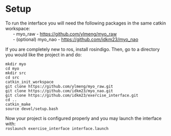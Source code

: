 Setup
=====
To run the interface you will need the following packages in the same catkin workspace:  
&nbsp;&nbsp;&nbsp;&nbsp;&nbsp;&nbsp;- myo_raw - https://github.com/ylmeng/myo_raw  
&nbsp;&nbsp;&nbsp;&nbsp;&nbsp;&nbsp;- (optional) myo_nao - https://github.com/idkm23/myo_nao  

If you are completely new to ros, install rosindigo. Then, go to a directory you would like the project in and do:
```
mkdir myo
cd myo
mkdir src
cd src
catkin_init_workspace
git clone https://github.com/ylmeng/myo_raw.git
git clone https://github.com/idkm23/myo_nao.git
git clone https://github.com/idkm23/exercise_interface.git
cd ..
catkin_make
source devel/setup.bash
```

Now your project is configured properly and you may launch the interface with:  
```roslaunch exercise_interface interface.launch```
